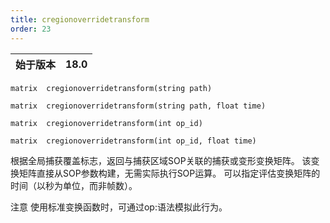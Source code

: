 ```yaml
---
title: cregionoverridetransform
order: 23
---
```

| 始于版本 | 18.0 |
| --- | --- |

`matrix  cregionoverridetransform(string path)`

`matrix  cregionoverridetransform(string path, float time)`

`matrix  cregionoverridetransform(int op_id)`

`matrix  cregionoverridetransform(int op_id, float time)`

根据全局捕获覆盖标志，返回与捕获区域SOP关联的捕获或变形变换矩阵。
该变换矩阵直接从SOP参数构建，无需实际执行SOP运算。
可以指定评估变换矩阵的时间（以秒为单位，而非帧数）。

注意
使用标准变换函数时，可通过op:语法模拟此行为。